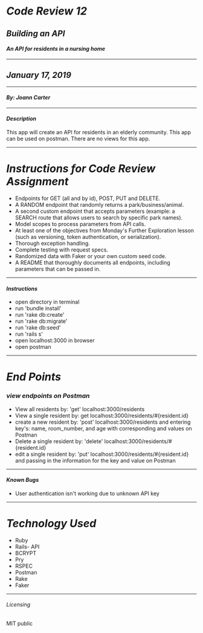 
# _Code Review 12_
## _Building an API_
#### _An API for residents in a nursing home_
****************
## _January 17, 2019_
****************
#### _By: Joann Carter_
***************
#### _Description_
This app will create an API for residents in an elderly community. This app can be used on postman. There are no views for this app.
***************
# _Instructions for Code Review Assignment_
* Endpoints for GET (all and by id), POST, PUT and DELETE.
* A RANDOM endpoint that randomly returns a park/business/animal.
* A second custom endpoint that accepts parameters (example: a SEARCH route that allows users to search by specific park names).
* Model scopes to process parameters from API calls.
* At least one of the objectives from Monday's Further Exploration lesson (such as versioning, token authentication, or serialization).
* Thorough exception handling.
* Complete testing with request specs.
* Randomized data with Faker or your own custom seed code.
* A README that thoroughly documents all endpoints, including parameters that can be passed in.

******************
#### _Instructions_
* open directory in terminal
* run 'bundle install'
* run 'rake db:create'
* run 'rake db:migrate'
* run 'rake db:seed'
* run 'rails s'
* open localhost:3000 in browser
* open postman
***************
#  _End Points_
### _view endpoints on Postman_
* View all residents by: 'get' localhost:3000/residents
* View a single resident by: get localhost:3000/residents/#{resident.id}
* create a new resident by: 'post' localhost:3000/residents and entering key's: name, room_number, and age with corresponding and values on Postman
* Delete a single resident by: 'delete' localhost:3000/residents/#{resident.id}
* edit a single resident by: 'put' localhost:3000/residents/#{resident.id} and passing in the information for the key and value on Postman

***************
#### _Known Bugs_
* User authentication isn't working due to unknown API key
***************
# _Technology Used_
* Ruby
* Rails- API
* BCRYPT
* Pry
* RSPEC
* Postman
* Rake
* Faker
*******
###### _Licensing_
MIT public
